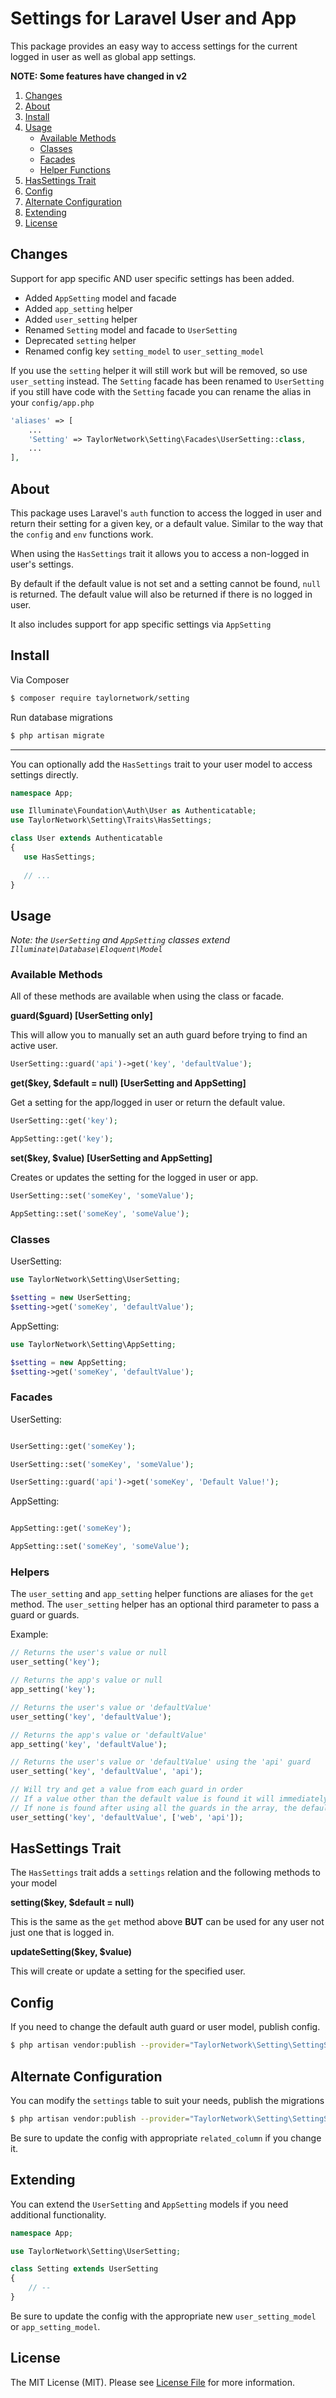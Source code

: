 # Settings for Laravel User and App

This package provides an easy way to access settings for the current logged in user as well as global app settings.

**NOTE: Some features have changed in v2**

1. [Changes](#changes)
2. [About](#about)
3. [Install](#install)
4. [Usage](#usage)
	- [Available Methods](#available-methods)
	- [Classes](#classes)
	- [Facades](#facades)
	- [Helper Functions](#helpers)
5. [HasSettings Trait](#hassettings-trait)
6. [Config](#config)
7. [Alternate Configuration](#alternate-configuration)
8. [Extending](#extending)
9. [License](#license)

## Changes

Support for app specific AND user specific settings has been added. 

- Added `AppSetting` model and facade
- Added `app_setting` helper
- Added `user_setting` helper
- Renamed `Setting` model and facade to `UserSetting`
- Deprecated `setting` helper
- Renamed config key `setting_model` to `user_setting_model`

If you use the `setting` helper it will still work but will be removed, so use `user_setting` instead. The `Setting` facade has been renamed to `UserSetting` if you still have code with the `Setting` facade you can rename the alias in your `config/app.php`

```php
'aliases' => [
	...
	'Setting' => TaylorNetwork\Setting\Facades\UserSetting::class,
	...
],
```

## About

This package uses Laravel's `auth` function to access the logged in user and return their setting for a given key, or a default value. Similar to the way that the `config` and `env` functions work. 

When using the `HasSettings` trait it allows you to access a non-logged in user's settings.

By default if the default value is not set and a setting cannot be found, `null` is returned. The default value will also be returned if there is no logged in user.

It also includes support for app specific settings via `AppSetting` 

## Install

Via Composer

```bash
$ composer require taylornetwork/setting
```

Run database migrations 

```bash
$ php artisan migrate
```

---

You can optionally add the `HasSettings` trait to your user model to access settings directly.

```php
namespace App;

use Illuminate\Foundation\Auth\User as Authenticatable;
use TaylorNetwork\Setting\Traits\HasSettings;

class User extends Authenticatable
{
   use HasSettings;
   
   // ...
}
```

## Usage

*Note: the `UserSetting` and `AppSetting` classes extend `Illuminate\Database\Eloquent\Model`*

### Available Methods

All of these methods are available when using the class or facade.

**guard($guard) [UserSetting only]**

This will allow you to manually set an auth guard before trying to find an active user.

```php
UserSetting::guard('api')->get('key', 'defaultValue');
```

**get($key, $default = null) [UserSetting and AppSetting]**

Get a setting for the app/logged in user or return the default value.

```php
UserSetting::get('key');

AppSetting::get('key');
```

**set($key, $value) [UserSetting and AppSetting]**

Creates or updates the setting for the logged in user or app.

```php
UserSetting::set('someKey', 'someValue');

AppSetting::set('someKey', 'someValue');
```

### Classes

UserSetting:

```php
use TaylorNetwork\Setting\UserSetting;

$setting = new UserSetting;
$setting->get('someKey', 'defaultValue');

```

AppSetting:

```php
use TaylorNetwork\Setting\AppSetting;

$setting = new AppSetting;
$setting->get('someKey', 'defaultValue');

```

### Facades

UserSetting: 

```php

UserSetting::get('someKey');

UserSetting::set('someKey', 'someValue');

UserSetting::guard('api')->get('someKey', 'Default Value!');

```

AppSetting:

```php

AppSetting::get('someKey');

AppSetting::set('someKey', 'someValue');

```

### Helpers

The `user_setting` and `app_setting` helper functions are aliases for the `get` method. The `user_setting` helper has an optional third parameter to pass a guard or guards.

Example: 

```php
// Returns the user's value or null
user_setting('key');

// Returns the app's value or null
app_setting('key');

// Returns the user's value or 'defaultValue'
user_setting('key', 'defaultValue');

// Returns the app's value or 'defaultValue'
app_setting('key', 'defaultValue');

// Returns the user's value or 'defaultValue' using the 'api' guard
user_setting('key', 'defaultValue', 'api');

// Will try and get a value from each guard in order
// If a value other than the default value is found it will immediately return it.
// If none is found after using all the guards in the array, the default value is returned.
user_setting('key', 'defaultValue', ['web', 'api']);
```

## HasSettings Trait

The `HasSettings` trait adds a `settings` relation and the following methods to your model

**setting($key, $default = null)**

This is the same as the `get` method above **BUT** can be used for any user not just one that is logged in.

**updateSetting($key, $value)**

This will create or update a setting for the specified user.

## Config

If you need to change the default auth guard or user model, publish config.

```bash
$ php artisan vendor:publish --provider="TaylorNetwork\Setting\SettingServiceProvider" --tag=config
```

## Alternate Configuration

You can modify the `settings` table to suit your needs, publish the migrations

```bash
$ php artisan vendor:publish --provider="TaylorNetwork\Setting\SettingServiceProvider" --tag=migrations
```

Be sure to update the config with appropriate `related_column` if you change it. 

## Extending

You can extend the `UserSetting` and `AppSetting` models if you need additional functionality. 

```php
namespace App;

use TaylorNetwork\Setting\UserSetting;

class Setting extends UserSetting
{
	// --
}
```

Be sure to update the config with the appropriate new `user_setting_model` or `app_setting_model`.

## License

The MIT License (MIT). Please see [License File](LICENSE.md) for more information.
